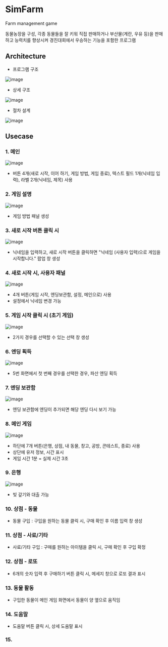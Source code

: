 # SimFarm
 Farm management game
 
 동물농장을 구성, 각종 동물들을 잘 키워 직접 판매하거나 부산물(계란, 우유 등)을 판매하고 능력치를 향상시켜 경진대회에서 우승하는 기능을 포함한 프로그램 

## Architecture
* 프로그램 구조 

![image](https://user-images.githubusercontent.com/53864655/72232926-9cb4ff80-3607-11ea-8f5e-de317738fc7a.png)


* 상세 구조

![image](https://user-images.githubusercontent.com/53864655/72232899-6ecfbb00-3607-11ea-98b7-903ee1e5fe9f.png)


* 절차 설계 

![image](https://user-images.githubusercontent.com/53864655/72232904-78f1b980-3607-11ea-962e-cc73b150b995.png)



## Usecase

### 1. 메인 

![image](https://user-images.githubusercontent.com/53864655/72232960-dbe35080-3607-11ea-9df5-8b8506a4ed3f.png)

* 버튼 4개(새로 시작, 이어 하기, 게임 방법, 게임 종료), 텍스트 필드 1개(닉네임 입력), 라벨 2개(닉네임, 제목) 사용

### 2. 게임 설명

![image](https://user-images.githubusercontent.com/53864655/72232966-e4d42200-3607-11ea-86b8-639d23aea80a.png)

* 게임 방법 패널 생성

### 3. 새로 시작 버튼 클릭 시

![image](https://user-images.githubusercontent.com/53864655/72233017-24027300-3608-11ea-9f84-05413c80dea8.png)

* 닉네임을 입력하고, 새로 시작 버튼을 클릭하면 "닉네임 (사용자 입력)으로 게임을 시작합니다." 팝업 창 생성

### 4. 새로 시작 시, 사용자 패널 

![image](https://user-images.githubusercontent.com/53864655/72233019-282e9080-3608-11ea-9cbf-1030fbb01466.png)

* 4개 버튼(게임 시작, 엔딩보관함, 설정, 메인으로) 사용 
* 설정에서 닉네임 변경 가능

### 5. 게임 시작 클릭 시 (초기 게임)

![image](https://user-images.githubusercontent.com/53864655/72233024-354b7f80-3608-11ea-8172-df1f4156e957.png)

* 2가지 경우를 선택할 수 있는 선택 창 생성

### 6. 엔딩 획득

![image](https://user-images.githubusercontent.com/53864655/71708063-e47e9e80-2e31-11ea-81c2-6606e9be6241.png)

* 5번 화면에서 첫 번째 경우를 선택한 경우, 파산 엔딩 획득

### 7. 엔딩 보관함

![image](https://user-images.githubusercontent.com/53864655/71708073-f3655100-2e31-11ea-8462-33a149017c3f.png)

* 엔딩 보관함에 엔딩이 추가되면 해당 엔딩 다시 보기 가능

### 8. 메인 게임

![image](https://user-images.githubusercontent.com/53864655/71708087-0710b780-2e32-11ea-8fe4-2b91e8f52ad4.png)

* 하단에 7개 버튼(은행, 상점, 내 동물, 창고, 공방, 콘테스트, 종료) 사용
* 상단에 유저 정보, 시간 표시
* 게임 시간 1분 = 실제 시간 3초

### 9. 은행

![image](https://user-images.githubusercontent.com/53864655/71708095-17c12d80-2e32-11ea-9d83-2a682691b4be.png)

* 빚 갚기와 대출 가능

### 10. 상점 - 동물
* 동물 구입 : 구입을 원하는 동물 클릭 시, 구매 확인 후 이름 입력 창 생성

### 11. 상점 - 사료/기타
* 사료/기타 구입 : 구매를 원하는 아이템을 클릭 시, 구매 확인 후 구입 확정

### 12. 상점 - 로또 
* 6개의 숫자 입력 후 구매하기 버튼 클릭 시, 메세지 창으로 로또 결과 표시

### 13. 동물 활동
* 구입한 동물이 메인 게임 화면에서 동물이 양 옆으로 움직임

### 14. 도움말
* 도움말 버튼 클릭 시, 상세 도움말 표시

### 15. 
